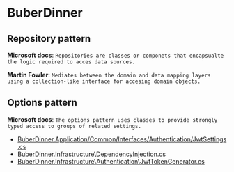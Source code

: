 # BuberDinner

## Repository pattern

**Microsoft docs**: `Repositories are classes or componets that encapsualte the logic required to acces data sources.`

**Martin Fowler**: `Mediates between the domain and data mapping layers using a collection-like interface for accesing domain objects.` 

## Options pattern

**Microsoft docs**: `The options pattern uses classes to provide strongly typed access to groups of related settings.`

- [BuberDinner.Application/Common/Interfaces/Authentication/JwtSettings.cs](BuberDinner.Application/Common/Interfaces/Authentication/JwtSettings.cs) 
- [BuberDinner.Infrastructure\DependencyInjection.cs](BuberDinner.Infrastructure\DependencyInjection.cs)
- [BuberDinner.Infrastructure\Authentication\JwtTokenGenerator.cs](BuberDinner.Infrastructure\Authentication\JwtTokenGenerator.cs)

